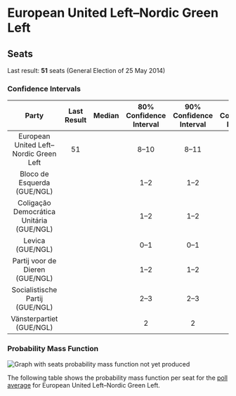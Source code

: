 # European United Left–Nordic Green Left

## Seats

Last result: **51** seats (General Election of 25 May 2014)

### Confidence Intervals

| Party | Last Result | Median | 80% Confidence Interval | 90% Confidence Interval | 95% Confidence Interval | 99% Confidence Interval |
|:-----:|:-----------:|:------:|:-----------------------:|:-----------------------:|:-----------------------:|:-----------------------:|
| European United Left–Nordic Green Left | 51 |  | 8–10 | 8–11 | 7–11 | 7–11 |
| Bloco de Esquerda (GUE/NGL) | |  | 1–2 | 1–2 | 1–2 | 1–2 |
| Coligação Democrática Unitária (GUE/NGL) | |  | 1–2 | 1–2 | 1–2 | 1–3 |
| Levica (GUE/NGL) | |  | 0–1 | 0–1 | 0–1 | 0–1 |
| Partij voor de Dieren (GUE/NGL) | |  | 1–2 | 1–2 | 0–2 | 0–2 |
| Socialistische Partij (GUE/NGL) | |  | 2–3 | 2–3 | 2–3 | 1–4 |
| Vänsterpartiet (GUE/NGL) | |  | 2 | 2 | 2–3 | 1–3 |

### Probability Mass Function

![Graph with seats probability mass function not yet produced](average-2019-04-23-seats-pmf-europeanunitedleft–nordicgreenleft.png "Seats Probability Mass Function")

The following table shows the probability mass function per seat for the [poll average](average-2019-04-23.html) for European United Left–Nordic Green Left.

